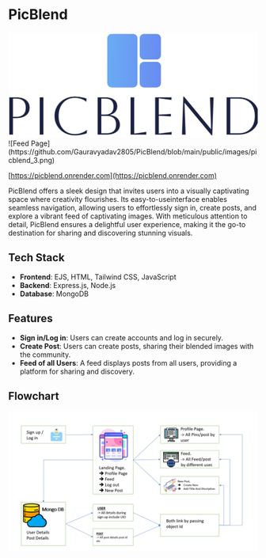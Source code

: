 # PicBlend
<div style="flex h-2/3 justify-center items-center ">
  <img src="https://github.com/Gauravyadav2805/PicBlend/blob/main/public/images/picblend_3.png"> </div>
![Feed Page](https://github.com/Gauravyadav2805/PicBlend/blob/main/public/images/picblend_3.png)

[https://picblend.onrender.com](https://picblend.onrender.com)

PicBlend offers a sleek design that invites users into a visually captivating space where creativity flourishes. Its easy-to-useinterface enables seamless navigation, allowing users to effortlessly sign in, create posts, and explore a vibrant feed of captivating images. With meticulous attention to detail, PicBlend ensures a delightful user experience, making it the go-to destination for sharing and discovering stunning visuals.

## Tech Stack

- **Frontend**: EJS, HTML, Tailwind CSS, JavaScript
- **Backend**: Express.js, Node.js
- **Database**: MongoDB

## Features

- **Sign in/Log in**: Users can create accounts and log in securely.
- **Create Post**: Users can create posts, sharing their blended images with the community.
- **Feed of all Users**: A feed displays posts from all users, providing a platform for sharing and discovery.

## Flowchart

![flowchart outlining the structure](public\images\data_flow_picblend.png)



